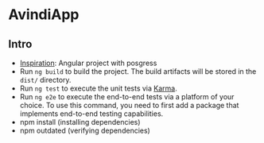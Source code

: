 # AvindiApp
## Intro
* [Inspiration](https://github.com/ganatan/angular12-app): Angular project with posgress
* Run `ng build` to build the project. The build artifacts will be stored in the `dist/` directory.
* Run `ng test` to execute the unit tests via [Karma](https://karma-runner.github.io).
* Run `ng e2e` to execute the end-to-end tests via a platform of your choice. To use this command, you need to first add a package that implements end-to-end testing capabilities.
*  npm install (installing dependencies)
*  npm outdated (verifying dependencies)
